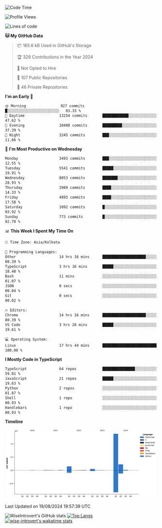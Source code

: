 <!--START_SECTION:waka-->
![Code Time](http://img.shields.io/badge/Code%20Time-1%2C534%20hrs%206%20mins-blue)

![Profile Views](http://img.shields.io/badge/Profile%20Views-0-blue)

![Lines of code](https://img.shields.io/badge/From%20Hello%20World%20I%27ve%20Written-18.9%20million%20lines%20of%20code-blue)

**🐱 My GitHub Data** 

> 📦 165.6 kB Used in GitHub's Storage 
 > 
> 🏆 328 Contributions in the Year 2024
 > 
> 🚫 Not Opted to Hire
 > 
> 📜 107 Public Repositories 
 > 
> 🔑 46 Private Repositories 
 > 
**I'm an Early 🐤** 

```text
🌞 Morning                927 commits         █░░░░░░░░░░░░░░░░░░░░░░░░   03.33 % 
🌆 Daytime                13254 commits       ████████████░░░░░░░░░░░░░   47.62 % 
🌃 Evening                10408 commits       █████████░░░░░░░░░░░░░░░░   37.39 % 
🌙 Night                  3245 commits        ███░░░░░░░░░░░░░░░░░░░░░░   11.66 % 
```
📅 **I'm Most Productive on Wednesday** 

```text
Monday                   3493 commits        ███░░░░░░░░░░░░░░░░░░░░░░   12.55 % 
Tuesday                  5541 commits        █████░░░░░░░░░░░░░░░░░░░░   19.91 % 
Wednesday                8053 commits        ███████░░░░░░░░░░░░░░░░░░   28.93 % 
Thursday                 3989 commits        ████░░░░░░░░░░░░░░░░░░░░░   14.33 % 
Friday                   4893 commits        ████░░░░░░░░░░░░░░░░░░░░░   17.58 % 
Saturday                 1092 commits        █░░░░░░░░░░░░░░░░░░░░░░░░   03.92 % 
Sunday                   773 commits         █░░░░░░░░░░░░░░░░░░░░░░░░   02.78 % 
```


📊 **This Week I Spent My Time On** 

```text
🕑︎ Time Zone: Asia/Kolkata

💬 Programming Languages: 
Other                    14 hrs 16 mins      ████████████████████░░░░░   80.39 % 
TypeScript               3 hrs 16 mins       █████░░░░░░░░░░░░░░░░░░░░   18.48 % 
Bash                     11 mins             ░░░░░░░░░░░░░░░░░░░░░░░░░   01.07 % 
JSON                     0 secs              ░░░░░░░░░░░░░░░░░░░░░░░░░   00.04 % 
Git                      0 secs              ░░░░░░░░░░░░░░░░░░░░░░░░░   00.02 % 

🔥 Editors: 
Chrome                   14 hrs 16 mins      ████████████████████░░░░░   80.39 % 
VS Code                  3 hrs 28 mins       █████░░░░░░░░░░░░░░░░░░░░   19.61 % 

💻 Operating System: 
Linux                    17 hrs 44 mins      █████████████████████████   100.00 % 
```

**I Mostly Code in TypeScript** 

```text
TypeScript               64 repos            ███████████████░░░░░░░░░░   59.81 % 
JavaScript               21 repos            █████░░░░░░░░░░░░░░░░░░░░   19.63 % 
Python                   2 repos             ░░░░░░░░░░░░░░░░░░░░░░░░░   01.87 % 
Shell                    1 repo              ░░░░░░░░░░░░░░░░░░░░░░░░░   00.93 % 
Handlebars               1 repo              ░░░░░░░░░░░░░░░░░░░░░░░░░   00.93 % 
```



**Timeline**

![Lines of Code chart](https://raw.githubusercontent.com/wise-introvert/wise-introvert/master/assets/bar_graph.png)


 Last Updated on 19/08/2024 19:57:39 UTC
<!--END_SECTION:waka-->

![WiseIntrovert's GitHub stats](https://github-readme-stats.vercel.app/api?username=wise-introvert&count_private=true&show_icons=true)
[![Top Langs](https://github-readme-stats.vercel.app/api/top-langs/?username=wise-introvert&langs_count=10)](https://github.com/anuraghazra/github-readme-stats)
[![wise-introvert's wakatime stats](https://github-readme-stats.vercel.app/api/wakatime?username=wiseintrovert)](https://github.com/anuraghazra/github-readme-stats)
